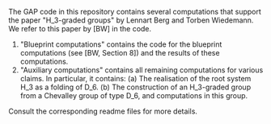 The GAP code in this repository contains several computations that support the paper "H_3-graded groups" by Lennart Berg and Torben Wiedemann. We refer to this paper by [BW] in the code.
1. "Blueprint computations" contains the code for the blueprint computations (see [BW, Section 8]) and the results of these computations.
2. "Auxiliary computations" contains all remaining computations for various claims. In particular, it contains:
   (a) The realisation of the root system H_3 as a folding of D_6.
   (b) The construction of an H_3-graded group from a Chevalley group of type D_6, and computations in this group.
   
Consult the corresponding readme files for more details.
